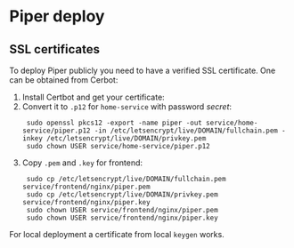 # Piper deploy
## SSL certificates
To deploy Piper publicly you need to have a verified SSL certificate. One can be obtained from Cerbot:
1. Install Certbot and get your certificate:
2. Convert it to `.p12` for `home-service` with password _secret_:
   ```
    sudo openssl pkcs12 -export -name piper -out service/home-service/piper.p12 -in /etc/letsencrypt/live/DOMAIN/fullchain.pem -inkey /etc/letsencrypt/live/DOMAIN/privkey.pem
    sudo chown USER service/home-service/piper.p12
   ```
3. Copy `.pem` and `.key` for frontend:
   ```
    sudo cp /etc/letsencrypt/live/DOMAIN/fullchain.pem service/frontend/nginx/piper.pem
    sudo cp /etc/letsencrypt/live/DOMAIN/privkey.pem service/frontend/nginx/piper.key
    sudo chown USER service/frontend/nginx/piper.pem
    sudo chown USER service/frontend/nginx/piper.key
   ```

For local deployment a certificate from local `keygen` works.
